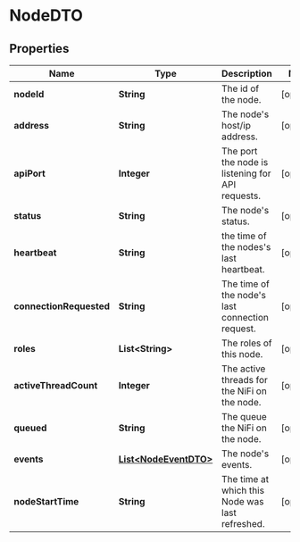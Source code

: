 
# NodeDTO

## Properties
Name | Type | Description | Notes
------------ | ------------- | ------------- | -------------
**nodeId** | **String** | The id of the node. |  [optional]
**address** | **String** | The node&#39;s host/ip address. |  [optional]
**apiPort** | **Integer** | The port the node is listening for API requests. |  [optional]
**status** | **String** | The node&#39;s status. |  [optional]
**heartbeat** | **String** | the time of the nodes&#39;s last heartbeat. |  [optional]
**connectionRequested** | **String** | The time of the node&#39;s last connection request. |  [optional]
**roles** | **List&lt;String&gt;** | The roles of this node. |  [optional]
**activeThreadCount** | **Integer** | The active threads for the NiFi on the node. |  [optional]
**queued** | **String** | The queue the NiFi on the node. |  [optional]
**events** | [**List&lt;NodeEventDTO&gt;**](NodeEventDTO.md) | The node&#39;s events. |  [optional]
**nodeStartTime** | **String** | The time at which this Node was last refreshed. |  [optional]



